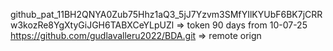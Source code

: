 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  => token 90 days from 10-07-25
https://github.com/gudlavalleru2022/BDA.git => remote orign
